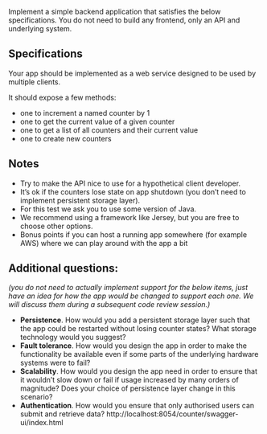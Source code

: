 Implement a simple backend application that satisfies the below specifications. You do not need to build any frontend, only an API and underlying system.

## Specifications

Your app should be implemented as a web service designed to be used by multiple clients.

It should expose a few methods:
* one to increment a named counter by 1
* one to get the current value of a given counter
* one to get a list of all counters and their current value
* one to create new counters

## Notes

* Try to make the API nice to use for a hypothetical client developer.
* It’s ok if the counters lose state on app shutdown (you don’t need to implement persistent storage layer).
* For this test we ask you to use some version of Java.
* We recommend using a framework like Jersey, but you are free to choose other options.
* Bonus points if you can host a running app somewhere (for example AWS) where we can play around with the app a bit


## Additional questions:
*(you do not need to actually implement support for the below items, just have an idea for how the app would be changed to support each one. We will discuss them during a subsequent code review session.)*


* **Persistence**. How would you  add a persistent storage layer such that the app could be restarted without losing counter states? What storage technology would you suggest?
* **Fault tolerance**. How would you design the app in order to make the functionality be available even if some parts of the underlying hardware systems were to fail?
* **Scalability**. How would you design the app need in order to ensure that it wouldn’t slow down or fail if usage increased by many orders of magnitude? Does your choice of persistence layer change in this scenario?
* **Authentication**. How would you ensure that only authorised users can submit and retrieve data?
  http://localhost:8054/counter/swagger-ui/index.html